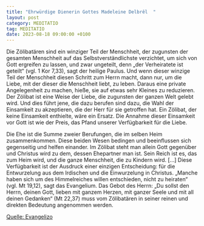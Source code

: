 ```yaml
---
title: "Ehrwürdige Dienerin Gottes Madeleine Delbrêl  "
layout: post
category: MEDITATIO
tag: MEDITATIO
date: 2023-08-18 09:00:00 +0100
---
```

Die Zölibatären sind ein winziger Teil der Menschheit, der zugunsten der gesamten Menschheit auf das Selbstverständlichste verzichtet, um sich von Gott ergreifen zu lassen, und zwar ungeteilt, denn „der Verheiratete ist geteilt“ (vgl. 1 Kor 7,33), sagt der heilige Paulus. Und wenn dieser winzige Teil der Menschheit diesen Schritt zum Herrn macht, dann nur, um die Liebe, mit der dieser die Menschheit liebt, zu leben.<!--more--> Daraus eine private Angelegenheit zu machen, hieße, sie auf etwas sehr Kleines zu reduzieren. Der Zölibat ist eine Weise der Liebe, die zugunsten der ganzen Welt gelebt wird. Und dies führt jene, die dazu berufen sind dazu, die Wahl der Einsamkeit zu akzeptieren, die der Herr für sie getroffen hat. Ein Zölibat, der keine Einsamkeit enthielte, wäre ein Ersatz. Die Annahme dieser Einsamkeit vor Gott ist wie der Preis, das Pfand unserer Verfügbarkeit für die Liebe.

Die Ehe ist die Summe zweier Berufungen, die im selben Heim zusammenkommen. Diese beiden Wesen bedingen und beeinflussen sich gegenseitig und helfen einander. Im Zölibat steht man allein Gott gegenüber und Christus wird zu dem, dessen Ehepartner man ist. Sein Reich ist es, das zum Heim wird, und die ganze Menschheit, die zu Kindern wird. […] Diese Verfügbarkeit ist der Ausdruck einer einzigen Entscheidung: für die Entwurzelung aus dem Irdischen und die Einwurzelung in Christus. „Manche haben sich um des Himmelreiches willen entschieden, nicht zu heiraten“ (vgl. Mt 19,12), sagt das Evangelium. Das Gebot des Herrn: „Du sollst den Herrn, deinen Gott, lieben mit ganzem Herzen, mit ganzer Seele und mit all deinen Gedanken“ (Mt 22,37) muss vom Zölibatären in seiner reinen und direkten Bedeutung angenommen werden.


[Quelle: Evangelizo](https://evangeliumtagfuertag.org/DE/gospel)